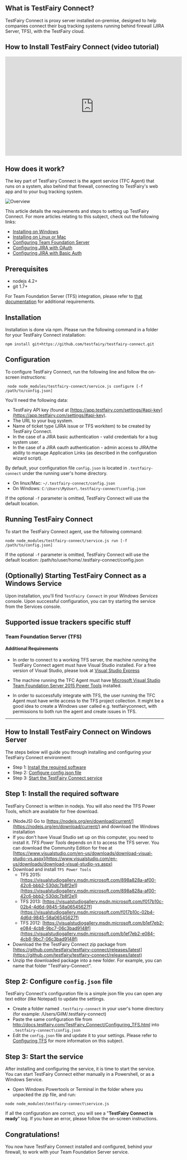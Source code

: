 
## What is TestFairy Connect?

TestFairy Connect is proxy server installed on-premise, designed to help companies connect their bug tracking systems running behind firewall (JIRA Server, TFS), with the TestFairy cloud.

## How to Install TestFairy Connect (video tutorial)

<iframe width="560" height="315" src="https://www.youtube.com/embed/SdEHd8jNsOM" frameborder="0" allowfullscreen></iframe>


## How does it work?

The key part of TestFairy Connect is the agent service (TFC Agent) that runs on a system, also behind that firewall, connecting to TestFairy's web app and to your bug tracking system.

![Overview](/img/testfairy-connect/0-overview.png)

This article details the requirements and steps to setting up TestFairy Connect. 
For more articles relating to this subject, check out the following links:

- [Installing on Windows](/TestFairy_Connect/Installing_on_Windows.html)
- [Installing on Linux or Mac](/TestFairy_Connect/Installing_on_Linux_or_Mac.html)
- [Configuring Team Foundation Server](/TestFairy_Connect/Configuring_TFS.html)
- [Configuring JIRA with OAuth](/TestFairy_Connect/Configuring_JIRA_with_OAuth.html)
- [Configuring JIRA with Basic Auth](/TestFairy_Connect/Configuring_JIRA.html)


## Prerequisites
* nodejs 4.2+
* git 1.7+

For Team Foundation Server (TFS) integration, please refer to [that documentation](https://docs.testfairy.com/TestFairy_Connect/Configuring_TFS.html) for additional requirements. 

## Installation

Installation is done via npm. Please run the following command in a folder for your TestFairy Connect installation:

 ```
 npm install git+https://github.com/testfairy/testfairy-connect.git
 ```

## Configuration

To configure TestFairy Connect, run the following line and follow the on-screen instructions:
```
 node node_modules/testfairy-connect/service.js configure [-f /path/to/config.json]
```

You'll need the following data:

* TestFairy API key (found at [https://app.testfairy.com/settings/#api-key](https://app.testfairy.com/settings/#api-key).
* The URL to your bug system.
* Name of ticket type (JIRA issue or TFS workitem) to be created by TestFairy Connect.
* In the case of a JIRA basic authentication - valid credentials for a bug system user.
* In the case of a JIRA oauth authentication - admin access to JIRA/the ability to manage Application Links (as described in the configuration wizard script).

By default, your configuration file `config.json` is located in `.testfairy-connect` under the running user's home directory. 

- On linux/Mac: `~/.testfairy-connect/config.json`
- On Windows: `C:\Users\MyUser\.testfairy-connect\config.json`

If the optional `-f` parameter is omitted, TestFairy Connect will use the default location.

## Running TestFairy Connect

To start the TestFairy Connect agent, use the following command:

 ```
 node node_modules/testfairy-connect/service.js run [-f /path/to/config.json]
 ```
If the optional `-f` parameter is omitted, TestFairy Connect will use the default location: /path/to/user/home/.testfairy-connect/config.json
    
## (Optionally) Starting TestFairy Connect as a Windows Service

Upon installation, you'll find ```TestFairy Connect``` in your *Windows Services* console. Upon successful configuration,
you can try starting the service from the Services console.
    

## Supported issue trackers specific stuff
### Team Foundation Server (TFS)
#### Additional Requirements
* In order to connect to a working TFS server, the machine running the TestFairy Connect agent must have Visual Studio installed. For a free version of Visual Studio, please look at [Visual Studio Express](https://www.visualstudio.com/en-us/products/visual-studio-express-vs.aspx)

* The machine running the TFC Agent must have [Microsoft Visual Studio Team Foundation Server 2015 Power Tools](https://visualstudiogallery.msdn.microsoft.com/898a828a-af00-42c6-bbb2-530dc7b8f2e1) installed.

* In order to successfully integrate with TFS, the user running the TFC Agent must have write access to the TFS project collection.
It might be a good idea to create a Windows user called e.g. testfairyconnect, with permissions to both run the agent and create issues in TFS.


--------
## How to Install TestFairy Connect on Windows Server

The steps below will guide you through installing and configuring your TestFairy Connect environment:

- Step 1: [Install the required software](#Installed_required_software)
- Step 2: [Configure config.json file](#Configure_config_json)
- Step 3: [Start the TestFairy Connect service](#Start_the_testfairy_connect_service)

<a name="Install_required_software"></a>
## Step 1: Install the required software

TestFairy Connect is written in nodejs. You will also need the TFS Power Tools, which are available for free download.

- (NodeJS) Go to [https://nodejs.org/en/download/current/](https://nodejs.org/en/download/current/) and download the Windows installation
- If you don't have Visual Studio set up on this computer, you need to install it. *TFS Power Tools* depends on it to access the TFS server. You can download the Community Edition for free at [https://www.visualstudio.com/en-us/downloads/download-visual-studio-vs.aspx](https://www.visualstudio.com/en-us/downloads/download-visual-studio-vs.aspx)
- Download and install `TFS Power Tools`
  - TFS 2015: [https://visualstudiogallery.msdn.microsoft.com/898a828a-af00-42c6-bbb2-530dc7b8f2e1](https://visualstudiogallery.msdn.microsoft.com/898a828a-af00-42c6-bbb2-530dc7b8f2e1)
  - TFS 2013: [https://visualstudiogallery.msdn.microsoft.com/f017b10c-02b4-4d6d-9845-58a06545627f](https://visualstudiogallery.msdn.microsoft.com/f017b10c-02b4-4d6d-9845-58a06545627f)
  - TFS 2012: [https://visualstudiogallery.msdn.microsoft.com/b1ef7eb2-e084-4cb8-9bc7-06c3bad9148f](https://visualstudiogallery.msdn.microsoft.com/b1ef7eb2-e084-4cb8-9bc7-06c3bad9148f)
- Download the the TestFairy Connect zip package from [https://github.com/testfairy/testfairy-connect/releases/latest](https://github.com/testfairy/testfairy-connect/releases/latest)
- Unzip the downloaded package into a new folder. For example, you can name that folder "TestFairy-Connect".
  
<a name="Configure_config_json"></a>
## Step 2: Configure `config.json` file

TestFairy Connect's configuration file is a simple json file you can open any text editor (like Notepad) to update the settings.

- Create a folder named `.testfairy-connect` in your user's home directory (for example: /Users/GilM/.testfairy-connect)
- Paste the same configuration file from http://docs.testfairy.com/TestFairy_Connect/Configuring_TFS.html into `.testfairy-connect\config.json`
- Edit the `config.json` file and update it to your settings. Please refer to [Configuring TFS](http://docs.testfairy.com/TestFairy_Connect/Configuring_TFS.html) for more information on this subject.

<a name="Start_the_testfairy_connect_service"></a>
## Step 3: Start the service

After installing and configuring the service, it is time to start the service. You can start TestFairy Connect either manually in a Powershell, or as a Windows Service.

- Open Windows Powertools or Terminal in the folder where you unpacked the zip file, and run:
```
node node_modules\testfairy-connect\service.js
```

If all the configuration are correct, you will see a "**TestFairy Connect is ready**" log. If you have an error, please follow the on-screen instructions.

## Congratulations!

You now have TestFairy Connect installed and configured, behind your firewall, to work with your Team Foundation Server service.


